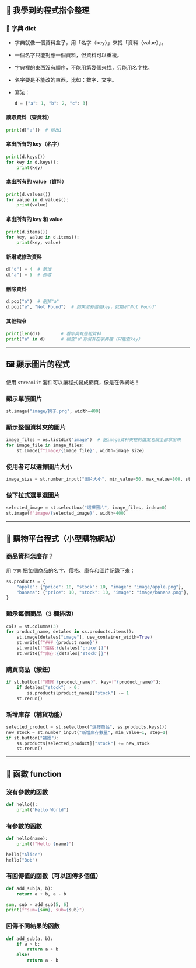 ## 🧠 我學到的程式指令整理

### 🧩 字典 dict

- 字典就像一個資料盒子，用「名字（key）」來找「資料（value）」。
- 一個名字只能對應一個資料，但資料可以重複。
- 字典裡的東西沒有順序，不能用第幾個來找，只能用名字找。
- 名字要是不能改的東西，比如：數字、文字。
- 寫法：

  ```python
  d = {"a": 1, "b": 2, "c": 3}
  ```

#### 讀取資料（查資料）

```python
print(d["a"])  # 印出1
```

#### 拿出所有的 key（名字）

```python
print(d.keys())
for key in d.keys():
    print(key)
```

#### 拿出所有的 value（資料）

```python
print(d.values())
for value in d.values():
    print(value)
```

#### 拿出所有的 key 和 value

```python
print(d.items())
for key, value in d.items():
    print(key, value)
```

#### 新增或修改資料

```python
d["d"] = 4  # 新增
d["a"] = 5  # 修改
```

#### 刪除資料

```python
d.pop("a")  # 刪掉"a"
d.pop("e", "Not Found")  # 如果沒有這個key，就顯示"Not Found"
```

#### 其他指令

```python
print(len(d))        # 看字典有幾組資料
print("a" in d)      # 檢查"a"有沒有在字典裡（只能查key）
```

---

## 🖼️ 顯示圖片的程式

使用 `streamlit` 套件可以讓程式變成網頁，像是在做網站！

### 顯示單張圖片

```python
st.image("image/狗子.png", width=400)
```

### 顯示整個資料夾的圖片

```python
image_files = os.listdir("image")  # 把image資料夾裡的檔案名稱全部拿出來
for image_file in image_files:
    st.image(f"image/{image_file}", width=image_size)
```

### 使用者可以選擇圖片大小

```python
image_size = st.number_input("圖片大小", min_value=50, max_value=800, step=50, value=200)
```

### 做下拉式選單選圖片

```python
selected_image = st.selectbox("選擇圖片", image_files, index=0)
st.image(f"image/{selected_image}", width=400)
```

---

## 🛒 購物平台程式（小型購物網站）

### 商品資料怎麼存？

用 `字典` 把每個商品的名字、價格、庫存和圖片記錄下來：

```python
ss.products = {
    "apple": {"price": 10, "stock": 10, "image": "image/apple.png"},
    "banana": {"price": 10, "stock": 10, "image": "image/banana.png"},
}
```

### 顯示每個商品（3 欄排版）

```python
cols = st.columns(3)
for product_name, detales in ss.products.items():
    st.image(detales["image"], use_container_width=True)
    st.write(f"### {product_name}")
    st.write(f"價格:{detales['price']}")
    st.write(f"庫存:{detales['stock']}")
```

### 購買商品（按鈕）

```python
if st.button(f"購買 {product_name}", key=f"{product_name}"):
    if detales["stock"] > 0:
        ss.products[product_name]["stock"] -= 1
    st.rerun()
```

### 新增庫存（補貨功能）

```python
selected_product = st.selectbox("選擇商品", ss.products.keys())
new_stock = st.number_input("新增庫存數量", min_value=1, step=1)
if st.button("補獲"):
    ss.products[selected_product]["stock"] += new_stock
    st.rerun()
```

---

## 🔧 函數 function

### 沒有參數的函數

```python
def hello():
    print("Hello World")
```

### 有參數的函數

```python
def hello(name):
    print(f"Hello {name}")

hello("Alice")
hello("Bob")
```

### 有回傳值的函數（可以回傳多個值）

```python
def add_sub(a, b):
    return a + b, a - b

sum, sub = add_sub(5, 6)
print(f"sum={sum}, sub={sub}")
```

### 回傳不同結果的函數

```python
def add_sub(a, b):
    if a > b:
        return a + b
    else:
        return a - b
```
